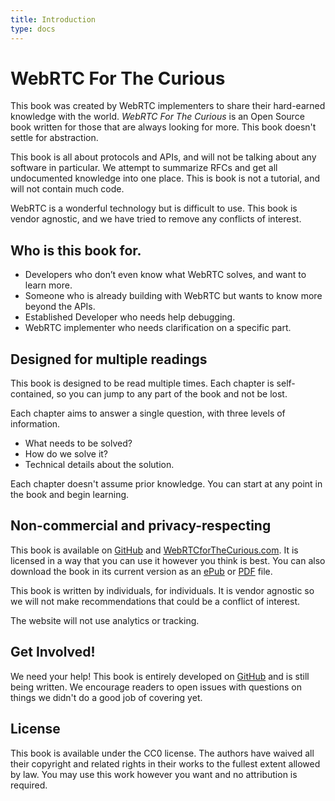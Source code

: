 ```yaml
---
title: Introduction
type: docs
---
```


# WebRTC For The Curious

This book was created by WebRTC implementers to share their hard-earned knowledge with the world. *WebRTC For The Curious* is an Open Source book written for those that are always looking for more. This book doesn't settle for abstraction.

This book is all about protocols and APIs, and will not be talking about any software in particular. We attempt to summarize RFCs and get all undocumented knowledge into one place. This is book is not a tutorial, and will not contain much code.

WebRTC is a wonderful technology but is difficult to use. This book is vendor agnostic, and we have tried to remove any conflicts of interest.

## Who is this book for.

* Developers who don’t even know what WebRTC solves, and want to learn more.
* Someone who is already building with WebRTC but wants to know more beyond the APIs.
* Established Developer who needs help debugging.
* WebRTC implementer who needs clarification on a specific part.

## Designed for multiple readings

This book is designed to be read multiple times. Each chapter is self-contained, so you can jump to any part of the book and not be lost.

Each chapter aims to answer a single question, with three levels of information.

* What needs to be solved?
* How do we solve it?
* Technical details about the solution.

Each chapter doesn't assume prior knowledge. You can start at any point in the book and begin learning.

## Non-commercial and privacy-respecting

This book is available on [GitHub](https://github.com/webrtc-for-the-curious/webrtc-for-the-curious) and [WebRTCforTheCurious.com](https://webrtcforthecurious.com). It is licensed in a way that you can use it however you think is best. You can also download the book in its current version as an [ePub](https://webrtcforthecurious.com/docs/webrtc-for-the-curious.epub) or [PDF](https://webrtcforthecurious.com/docs/webrtc-for-the-curious.pdf) file.

This book is written by individuals, for individuals. It is vendor agnostic so we will not make recommendations that could be a conflict of interest.

The website will not use analytics or tracking.

## Get Involved!

We need your help! This book is entirely developed on [GitHub](https://github.com/webrtc-for-the-curious/webrtc-for-the-curious) and is still being written. We encourage readers to open issues with questions on things we didn't do a good job of covering yet.

## License

This book is available under the CC0 license. The authors have waived all their copyright and related rights in their works to the fullest extent allowed by law. You may use this work however you want and no attribution is required.
